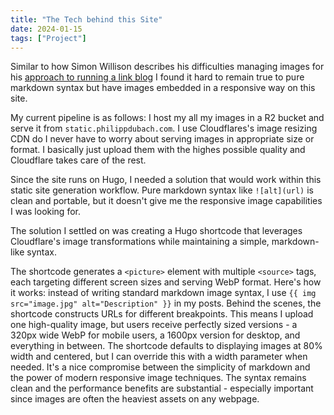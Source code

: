 ```yaml
---
title: "The Tech behind this Site"
date: 2024-01-15
tags: ["Project"]
---
```


Similar to how Simon Willison describes his difficulties managing images for his [approach to running a link blog](https://simonwillison.net/2024/Dec/22/link-blog/) I found it hard to remain true to pure markdown syntax but have images embedded in a responsive way on this site.

My current pipeline is as follows: I host my all my images in a R2 bucket and serve it from ```static.philippdubach.com```. I use Cloudflares's image resizing CDN do I never have to worry about serving images in appropriate size or format. I basically just upload them with the highes possible quality and Cloudflare takes care of the rest.

Since the site runs on Hugo, I needed a solution that would work within this static site generation workflow. Pure markdown syntax like ```![alt](url)``` is clean and portable, but it doesn't give me the responsive image capabilities I was looking for.

The solution I settled on was creating a Hugo shortcode that leverages Cloudflare's image transformations while maintaining a simple, markdown-like syntax. 

<script src="https://gist.github.com/philippdubach/167189c7090c6813c5110c467cb5ebe9.js"></script>

The shortcode generates a ```<picture>``` element with multiple ```<source>``` tags, each targeting different screen sizes and serving WebP format. Here's how it works: instead of writing standard markdown image syntax, I use ```{{ img src="image.jpg" alt="Description" }}``` in my posts. Behind the scenes, the shortcode constructs URLs for different breakpoints. This means I upload one high-quality image, but users receive perfectly sized versions - a 320px wide WebP for mobile users, a 1600px version for desktop, and everything in between. The shortcode defaults to displaying images at 80% width and centered, but I can override this with a width parameter when needed. It's a nice compromise between the simplicity of markdown and the power of modern responsive image techniques. The syntax remains clean and the performance benefits are substantial - especially important since images are often the heaviest assets on any webpage.

